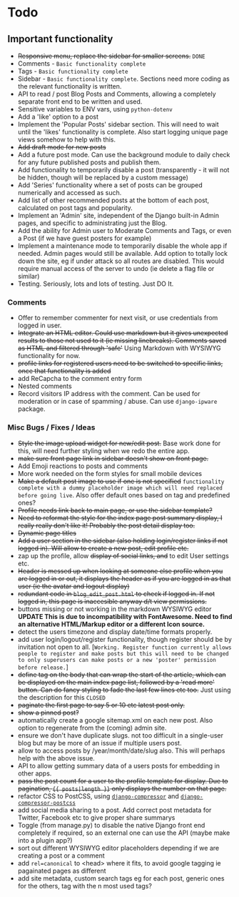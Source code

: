 # Todo

## Important functionality

* ~~Responsive menu, replace the sidebar for smaller screens.~~ `DONE`
* Comments - `Basic functionality complete`
* Tags - `Basic functionality complete`
* Sidebar - `Basic functionality complete`. Sections need more coding as the
  relevant functionality is written.
* API to read / post Blog Posts and Comments, allowing a completely separate
  front end to be written and used.
* Sensitive variables to ENV vars, using `python-dotenv`
* Add a 'like' option to a post
* Implement the 'Popular Posts' sidebar section. This will need to wait until
  the 'likes' functionality is complete. Also start logging unique page views
  somehow to help with this.
* ~~Add draft mode for new posts~~
* Add a future post mode. Can use the background module to daily check for any
  future published posts and publish them.
* Add functionality to temporarily disable a post (transparently - it will not
  be hidden, though will be replaced by a custom message)
* Add 'Series' functionality where a set of posts can be grouped numerically
  and accessed as such.
* Add list of other recommended posts at the bottom of each post, calculated on
  post tags and popularity.
* Implement an 'Admin' site, independent of the Django built-in Admin pages, and
  specific to administrating just the Blog.
* Add the ability for Admin user to Moderate Comments and Tags, or even a Post
  (if we have guest posters for example)
* Implement a maintenance mode to temporarily disable the whole app if needed.
  Admin pages would still be available. Add option to totally lock down the
  site, eg if under attack so all routes are disabled. This would require manual
  access of the server to undo (ie delete a flag file or similar)
* Testing. Seriously, lots and lots of testing. Just DO It.

### Comments

* Offer to remember commenter for next visit, or use credentials from logged in
  user.
* ~~Integrate an HTML editor. Could use markdown but it gives unexpected results
  to those not used to it (ie missing linebreaks). Comments saved as HTML and
  filtered through 'safe'~~ Using Markdown with WYSIWYG functionality for now.
* ~~profile links for registered users need to be switched to specific links,
  once that functionality is added~~
* add ReCapcha to the comment entry form
* Nested comments
* Record visitors IP address with the comment. Can be used for moderation or in
  case of spamming / abuse. Can use `django-ipware` package.

### Misc Bugs / Fixes / Ideas

* ~~Style the image upload widget for new/edit post.~~ Base work done for this,
  will need further styling when we redo the entire app.
* ~~make sure front page link in sidebar doesn't show on front page.~~
* Add Emoji reactions to posts and comments
* More work needed on the form styles for small mobile devices
* ~~Make a default post image to use if one is not specified~~ `functionality
  complete with a dummy placeholder image which will need replaced before going
  live`. Also offer default ones based on tag and predefined ones?
* ~~Profile needs link back to main page, or use the sidebar template?~~
* ~~Need to reformat the style for the index page post summary  display, I
  really really don't like it! Probably the post detail display too.~~
* ~~Dynamic page titles~~
* ~~Add a user section in the sidebar (also holding login/register links if not
  logged in). Will allow to create a new post, edit profile etc.~~
* zap up the profile, allow ~~display of social links, and~~ to edit User settings
  etc.
* ~~Header is messed up when looking at someone else profile when you are logged
  in or out, it displays the header as if you are logged in as that user (ie the
  avatar and logout display)~~
* ~~redundant code in `blog_edit_post.html` to check if logged in. If not logged
  in, this page is inaccesible anyway d/t view permissions.~~
* buttons missing or not working in the markdown WYSIWYG editor **UPDATE This is
  due to incompatibility with FontAwesome. Need to find an alternative
  HTML/Markup editor or a different Icon source.**
* detect the users timezone and display date/time formats properly.
* add user login/logout/register functionality, though register should be by
  invitation not open to all. [`Working. Register function currently allows
  people to register and make posts but this will need to be changed to only
  superusers can make posts or a new 'poster' permission before release.`]
* ~~define tag on the body that can wrap the start of the article, which can be
  displayed on the main index page list, followed by a 'read more' button. Can
  do fancy styling to fade the last few lines etc too.~~ Just using the
  description for this `CLOSED`
* ~~paginate the first page to say 5 or 10 etc latest post only.~~
* ~~show a pinned post?~~
* automatically create a google sitemap.xml on each new post. Also option to
  regenerate from the (coming) admin site.
* ensure we don't have duplicate slugs. not too difficult in a single-user blog
  but may be more of an issue if multiple users post.
* allow to access posts by /year/month/date/slug also. This will perhaps help
  with the above issue.
* API to allow getting summary data of a users posts for embedding in other
  apps.
* ~~pass the post count for a user to the profile template for display. Due to
  pagination, `{{ posts|length }}` only displays the number on that page.~~
* refactor CSS to PostCSS, using [`django-compressor`][djc] and
  [`django-compressor-postcss`][djc-postcss]
* add social media sharing to a post. Add correct post metadata for Twitter,
  Facebook etc to give proper share summarys
* Toggle (from manage.py) to disable the native Django front end completely if
  required, so an external one can use the API (maybe make into a plugin app?)
* sort out different WYSIWYG editor placeholders depending if we are creating
  a post or a comment
* add `rel=canonical` to \<head\> where it fits, to avoid google tagging ie
  pagainated pages as different
* add site metadata, custom search tags eg for each post, generic ones for the
  others, tag with the n most used tags?

[djc]: https://github.com/django-compressor/django-compressor
[djc-postcss]: https://github.com/Pithikos/django-compressor-postcss

